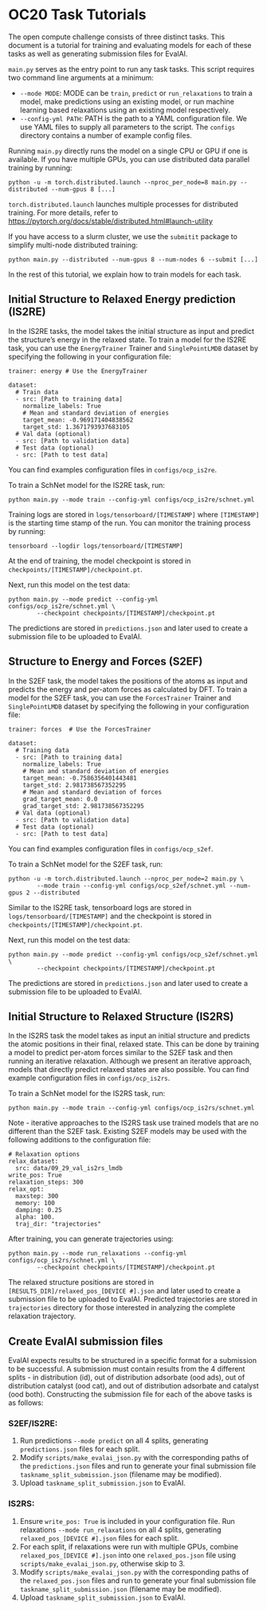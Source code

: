 # OC20 Task Tutorials
The open compute challenge consists of three distinct tasks. This document is a tutorial 
for training and evaluating models for each of these tasks as well as generating submission files for EvalAI.

`main.py` serves as the entry point to run any task tasks. This script requires two command line 
arguments at a minimum:
* `--mode MODE`: MODE can be `train`, `predict` or `run_relaxations` to train a model, make predictions 
using an existing model, or run machine learning based relaxations using an existing model respectively.
* `--config-yml PATH`: PATH is the path to a YAML configuration file. We use YAML files to supply all 
parameters to the script. The `configs` directory contains a number of example config files.

Running `main.py` directly runs the model on a single CPU or GPU if one is available. If you have multiple
GPUs, you can use distributed data parallel training by running:
```
python -u -m torch.distributed.launch --nproc_per_node=8 main.py --distributed --num-gpus 8 [...] 
```
`torch.distributed.launch` launches multiple processes for distributed training. For more details, refer to 
https://pytorch.org/docs/stable/distributed.html#launch-utility

If you have access to a slurm cluster, we use the `submitit` package to simplify multi-node distributed training:
```
python main.py --distributed --num-gpus 8 --num-nodes 6 --submit [...] 
```

In the rest of this tutorial, we explain how to train models for each task.

## Initial Structure to Relaxed Energy prediction (IS2RE)

In the IS2RE tasks, the model takes the initial structure as input and predict the structure’s energy
in the relaxed state. To train a model for the IS2RE task, you can use the `EnergyTrainer`
Trainer and `SinglePointLMDB` dataset by specifying the following in your configuration file:
```
trainer: energy # Use the EnergyTrainer

dataset:
  # Train data
  - src: [Path to training data]
    normalize_labels: True
    # Mean and standard deviation of energies
    target_mean: -0.969171404838562
    target_std: 1.3671793937683105
  # Val data (optional)
  - src: [Path to validation data]
  # Test data (optional)
  - src: [Path to test data]
``` 
You can find examples configuration files in `configs/ocp_is2re`.

To train a SchNet model for the IS2RE task, run:
```
python main.py --mode train --config-yml configs/ocp_is2re/schnet.yml
```

Training logs are stored in `logs/tensorboard/[TIMESTAMP]` where `[TIMESTAMP]` is 
the starting time stamp of the run. You can monitor the training process by running:
```
tensorboard --logdir logs/tensorboard/[TIMESTAMP]
```
At the end of training, the model checkpoint is stored in `checkpoints/[TIMESTAMP]/checkpoint.pt`.

Next, run this model on the test data:
```
python main.py --mode predict --config-yml configs/ocp_is2re/schnet.yml \
        --checkpoint checkpoints/[TIMESTAMP]/checkpoint.pt
```
The predictions are stored in `predictions.json` and later used to create a submission file to be uploaded to EvalAI. 

## Structure to Energy and Forces (S2EF)

In the S2EF task, the model takes the positions of the atoms as input and predicts the energy and per-atom
forces as calculated by DFT. To train a model for the S2EF task, you can use the `ForcesTrainer` Trainer 
and `SinglePointLMDB` dataset by specifying the following in your configuration file:
```
trainer: forces  # Use the ForcesTrainer

dataset:
  # Training data
  - src: [Path to training data]
    normalize_labels: True
    # Mean and standard deviation of energies
    target_mean: -0.7586356401443481
    target_std: 2.981738567352295
    # Mean and standard deviation of forces
    grad_target_mean: 0.0
    grad_target_std: 2.981738567352295
  # Val data (optional)
  - src: [Path to validation data]
  # Test data (optional)
  - src: [Path to test data]
```
You can find examples configuration files in `configs/ocp_s2ef`.

To train a SchNet model for the S2EF task, run: 
```
python -u -m torch.distributed.launch --nproc_per_node=2 main.py \
        --mode train --config-yml configs/ocp_s2ef/schnet.yml --num-gpus 2 --distributed
```
Similar to the IS2RE task, tensorboard logs are stored in `logs/tensorboard/[TIMESTAMP]` and the 
checkpoint is stored in `checkpoints/[TIMESTAMP]/checkpoint.pt`.

Next, run this model on the test data:
```
python main.py --mode predict --config-yml configs/ocp_s2ef/schnet.yml \
        --checkpoint checkpoints/[TIMESTAMP]/checkpoint.pt
```
The predictions are stored in `predictions.json` and later used to create a submission file to be uploaded to EvalAI. 

## Initial Structure to Relaxed Structure (IS2RS)

In the IS2RS task the model takes as input an initial structure and predicts the atomic positions in their
final, relaxed state. This can be done by training a model to predict per-atom forces similar to the S2EF
task and then running an iterative relaxation. Although we present an iterative approach, models that directly predict relaxed states are also possible. You can find example configuration files in `configs/ocp_is2rs`.

To train a SchNet model for the IS2RS task, run:
```
python main.py --mode train --config-yml configs/ocp_is2rs/schnet.yml
```
Note - iterative approaches to the IS2RS task use trained models that are no different than the S2EF task. Existing S2EF models may be used with the following additions to the configuration file:
```
# Relaxation options
relax_dataset:
  src: data/09_29_val_is2rs_lmdb
write_pos: True
relaxation_steps: 300
relax_opt:
  maxstep: 300
  memory: 100
  damping: 0.25
  alpha: 100.
  traj_dir: "trajectories"
```

After training, you can generate trajectories using:
```
python main.py --mode run_relaxations --config-yml configs/ocp_is2rs/schnet.yml \
        --checkpoint checkpoints/[TIMESTAMP]/checkpoint.pt
```
The relaxed structure positions are stored in `[RESULTS_DIR]/relaxed_pos_[DEVICE #].json` and later used to create a submission file to be uploaded to EvalAI. Predicted trajectories are stored in `trajectories` directory for those interested in analyzing the complete relaxation trajectory.

## Create EvalAI submission files

EvalAI expects results to be structured in a specific format for a submission to be successful. A submission must contain results from the 4 different splits - in distribution (id), out of distribution adsorbate (ood ads), out of distribution catalyst (ood cat), and out of distribution adsorbate and catalyst (ood both). Constructing the submission file for each of the above tasks is as follows:

### S2EF/IS2RE:
1. Run predictions `--mode predict` on all 4 splits, generating `predictions.json` files for each split. 
2. Modify `scripts/make_evalai_json.py` with the corresponding paths of the `predictions.json` files and run to generate your final submission file `taskname_split_submission.json` (filename may be modified).
3. Upload `taskname_split_submission.json` to EvalAI.


### IS2RS:
1. Ensure `write_pos: True` is included in your configuration file. Run relaxations `--mode run_relaxations` on all 4 splits, generating `relaxed_pos_[DEVICE #].json` files for each split.
2. For each split, if relaxations were run with multiple GPUs, combine `relaxed_pos_[DEVICE #].json` into one `relaxed_pos.json` file using `scripts/make_evalai_json.py`, otherwise skip to 3.
2. Modify `scripts/make_evalai_json.py` with the corresponding paths of the `relaxed_pos.json` files and run to generate your final submission file `taskname_split_submission.json` (filename may be modified).
3. Upload `taskname_split_submission.json` to EvalAI.

